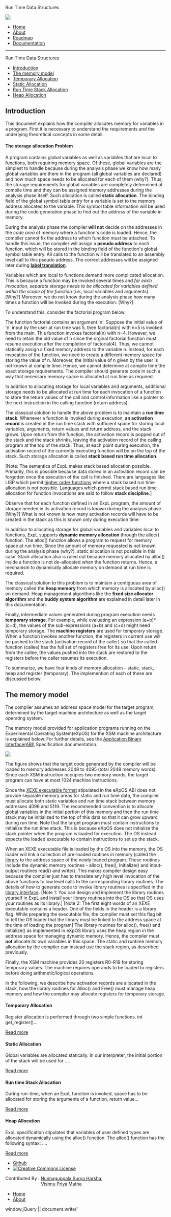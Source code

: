 Run Time Data Structures    

[![](img/logo.png)](index.html)

*   [Home](index.html)
*   [About](about.html)
*   [Roadmap](roadmap.html)
*   [Documentation](documentation.html)

* * *

Run Time Data Structures

  
  

*   [Introduction](#nav-introduction)
*   [The memory model](#nav-memory-model)
*   [Temporary Allocation](#nav-register-allocation)
*   [Static Allocation](#nav-static-allocation)
*   [Run Time Stack Allocation](#nav-run-time-stack-allocation)
*   [Heap Allocation](#nav-heap-allocation)

Introduction
------------

This document explains how the compiler allocates memory for variables in a program. First it is necessary to understand the requirements and the underlying theoretical concepts in some detail.

#### The storage allocation Problem

A program contains global variables as well as variables that are local to functions, both requiring memory space. Of these, global variables are the simplest to handle because during the analysis phase we know how many global variables are there in the program (all global variables are declared) and how much space needs to be allocated for each of them (why?). Thus, the storage requirements for global variables are completely determined at compile time and they can be assigned memory addresses during the analysis phase itself. Such allocation is called **static allocation**. The binding field of the global symbol table entry for a variable is set to the memory address allocated to the variable. This symbol table information will be used during the code generation phase to find out the address of the variable in memory.

During the analysis phase the compiler **will not** decide on the addresses in the _code area_ of memory where a function's code is loaded. Hence, the compiler cannot fix the address to which function must be attached. To handle this issue, the compiler will assign a **pseudo address** to each function, which will be stored in the binding field of the function's global symbol table entry. All calls to the function will be translated to an assembly level call to this pseudo address. The correct addresses will be assigned later during [**label translation**](#).

Variables which are local to functions demand more complicated allocation. This is because a function may be invoked several times and _for each invocation, separate storage needs to be allocated for variables defined within the scope of the function_ (i.e., local variables and arguments).  \[Why?\] Moreover, we do not know during the analysis phase how many times a function will be invoked during the execution. \[Why?\]

To understand this, consider the factorial program below.

The function factorial contains an argument 'n'. Suppose the initial value of 'n' input by the user at run time was 5, then factorial(n) with n=5 is invoked from the main. This function invokes factorial(n) with n=4. However, we need to retain the old value of n since the orginal factorial function must resume execution after the completion of factorial(4). Thus, we cannot statically assign a fixed memory address to the variable n. Instead, for each invocation of the function, we need to create a different memory space for storing the value of n. Moreover, the initial value of n given by the user is not known at compile time. Hence, we cannot determine at compile time the exact storage requirements. The compiler should generate code in such a way that necessary memory space is allocated at run time as required.

In addition to allocating storage for local variables and arguments, additional storage needs to be allocated at run time for each invocation of a function to store the return values of the call and control information like a pointer to the next instruction in the calling function (return address).

The classical solution to handle the above problem is to maintain a **run time stack**. Whenever a function is invoked during execution, **an activation record** is created in the run time stack with sufficient space for storing local variables, arguments, return values and return address, and the stack grows. Upon return from the function, the activation record is popped out of the stack and the stack shrinks, leaving the activation record of the calling program at the top of the stack. Thus, at each point during execution, the activation record of the currently executing function will be on the top of the stack. Such storage allocation is called **stack based run time allocation**.

\[Note: The semantics of ExpL makes stack based allocation possible. Primarily, this is possible because data stored in an activation record can be forgotten once the execution of the call is finished. There are languages like LISP which permit [higher order functions](https://en.wikipedia.org/wiki/Higher-order_function) where a stack based run time allocation is not possible. Languages which permit stack based run time allocation for function invocations are said to follow **stack discipline**.\]

Observe that for each function defined in an ExpL program, the amount of storage needed in its activation record is known during the analysis phase. \[Why?\] What is not known is how many activation records will have to be created in the stack as this is known only during execution time.

In addition to allocating storage for global variables and variables local to functions, ExpL supports **dynamic memory allocation** through the alloc() function. The alloc() function allows a program to request for memory space at run time. Since the amount of memory requested is not known during the analysis phase (why?), static allocation is not possible in this case. Stack allocation also is ruled out because memory allocated by alloc() inside a function is not de-allocated when the function returns. Hence, a mechanism to dynamically allocate memory on demand at run time is required.

The classical solution to this problem is to maintain a contiguous area of memory called the **heap memory** from which memory is allocated by alloc() on demand. Heap management algorithms like the **fixed size allocator algorithm** and the **buddy system algorithm** are explained in detail later in this documentation.

Finally, intermediate values generated during program execution needs **temporary storage**. For example, while evaluating an expression (a+b)\*(c+d), the values of the sub-expressions (a+b) and (c+d) might need temporary storage. The **machine registers** are used for temporary storage. When a function invokes another function, the registers in current use will be pushed to the stack (activation record of the caller) so that the called function (callee) has the full set of registers free for its use. Upon return from the callee, the values pushed into the stack are restored to the registers before the caller resumes its execution.

To summarize, we have four kinds of memory allocation – static, stack, heap and register (temporary). The implemention of each of these are discussed below.

The memory model
----------------

The compiler assumes an address space model for the target program, determined by the target machine architecture as well as the target operating system.

The memory model provided for application programs running on the Experimental Operating System(eXpOS) for the XSM machine architecture is explained below. For further details, see the [Application Binary Interface(ABI)](abi.html) Specification documentation.

  

![](img/memory_model_1.png)

  
  

The figure shows that the target code generated by the compiler will be loaded to memory addresses 2048 to 4095 (total 2048 memory words). Since each XSM instruction occupies two memory words, the target program can have at most 1024 machine instructions.

Since the [XEXE executable format](abi.html#nav-XEXE-executable-file-format) stipulated in the eXpOS ABI does not provide separate memory areas for static and run time data, the compiler must allocate both static variables and run time stack between memory addresses 4096 and 5119. The recommended convention is to allocate global variables in the initial portion of this memory and then the run time stack may be initialized to the top of this data so that it can grow upward during run time. Note that the target program must contain instructions to initialize the run time stack. This is because eXpOS does not initialize the stack pointer when the program is loaded for execution. The OS instead expects the loaded executable to contain instructions to set up the stack.

When an XEXE executable file is loaded by the OS into the memory, the OS loader will link a collection of pre-loaded routines in memory (called the [library](abi.html#nav-eXpOS-system-library-interface) to the address space of the newly loaded program. These routines include the dynamic memory routines - alloc(), free(), Initialize() and input-output routines read() and write(). This makes compiler design easy because the compiler just has to translate any high level invocation of the above functions to low level calls to the corresponding library routines. The details of how to generate code to invoke library routines is specified in the [library interface](abi.html#nav-eXpOS-system-library-interface). \[Note 1: You can design and implement the library routines yourself in ExpL and install your library routines into the OS so that OS uses your routines as its library.\] \[Note 2: The first eight words of an XEXE executable contains a header. One of the fields in the header is a library flag. While preparing the executable file, the compiler must set this flag bit to tell the OS loader that the library must be linked to the address space at the time of loading the program\] The library routines for alloc(), free() and initialize() as implemented in eXpOS library uses the heap region in the address space for managing dynamic memory. Hence, the compiler must **not** allocate its own variables in this space. The static and runtime memory allocation by the compiler can instead use the stack region, as described previously.

Finally, the XSM machine provides 20 registers R0-R19 for storing temporary values. The machine requires operands to be loaded to registers before doing arithmetic/logical operations.

In the following, we describe how activation records are allocated in the stack, how the library routines for Alloc() and Free() must manage heap memory and how the compiler may allocate registers for temporary storage.

  

#### Temporary Allocation

Register allocation is performed through two simple functions. int get\_register()...

[Read more](run_data_structures/register.html)

#### Static Allocation

Global variables are allocated statically. In our interpreter, the initial portion of the stack will be used for ....

[Read more](run_data_structures/static-allocation.html)

#### Run time Stack Allocation

During run-time, when an ExpL function is invoked, space has to be allocated for storing the arguments of a function, return value...

[Read more](run_data_structures/run-time-stack.html)

#### Heap Allocation

ExpL specification stipulates that variables of user defined types are allocated dynamically using the alloc() function. The alloc() function has the following syntax: ....

[Read more](run_data_structures/heap.html)

*   [Github](http://github.com/silcnitc)
*   [![Creative Commons License](img/creativecommons.png)](http://creativecommons.org/licenses/by-nc/4.0/)

Contributed By : [Nunnaguppala Surya Harsha](https://www.linkedin.com/in/suryaharshanunnaguppala),  
        [Vishnu Priya Matha](https://in.linkedin.com/in/vishnupriyamatha)

*   [Home](index.html)
*   [About](about.html)

  

window.jQuery || document.write('<script src="js/jquery-1.7.2.min.js"><\\/script>');